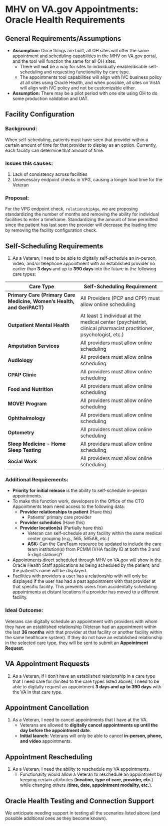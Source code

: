 # MHV on VA.gov Appointments: Oracle Health Requirements

## General Requirements/Assumptions

- **Assumption:** Once things are built, all OH sites will offer the same appointment and scheduling capabilities in the MHV on VA.gov portal, and the tool will function the same for all OH sites.
  - There will **not** be a way for sites to individually enable/disable self-scheduling and requesting functionality by care type.
  - The appointments tool capabilities will align with IVC business policy at all sites using Oracle Health, and when possible, all sites on VistA will align with IVC policy and not be customizable either.
- **Assumption:** There may be a pilot period with one site using OH to do some production validation and UAT.

## Facility Configuration

### Background:
When self-scheduling, patients must have seen that provider within a certain amount of time for that provider to display as an option. Currently, each facility can determine that amount of time.

### Issues this causes:
1. Lack of consistency across facilities
2. Unnecessary endpoint checks in VPG, causing a longer load time for the Veteran

### Proposal:
For the VPG endpoint check, `relationshipAge`, we are proposing standardizing the number of months and removing the ability for individual facilities to enter a timeframe. Standardizing the amount of time permitted since the patient has last seen the provider will decrease the loading time by removing the facility configuration check.

## Self-Scheduling Requirements

1. As a Veteran, I need to be able to digitally self-schedule an in-person, video, and/or telephone appointment with an established provider no earlier than **3 days** and up to **390 days** into the future in the following care types:

| Care Type | Self-Scheduling Requirement |
|-----------|-----------------------------|
| **Primary Care (Primary Care Medicine, Women’s Health, and GeriPACT)** | All Providers (PCP and CPP) must allow online scheduling |
| **Outpatient Mental Health** | At least 1 individual at the medical center (psychiatrist, clinical pharmacist practitioner, psychologist, etc.) |
| **Amputation Services** | All providers must allow online scheduling |
| **Audiology** | All providers must allow online scheduling |
| **CPAP Clinic** | All providers must allow online scheduling |
| **Food and Nutrition** | All providers must allow online scheduling |
| **MOVE! Program** | All providers must allow online scheduling |
| **Ophthalmology** | All providers must allow online scheduling |
| **Optometry** | All providers must allow online scheduling |
| **Sleep Medicine - Home Sleep Testing** | All providers must allow online scheduling |
| **Social Work** | All providers must allow online scheduling |

### Additional Requirements:

- **Priority for initial release** is the ability to self-schedule in-person appointments.
- To make this function work, developers in the Office of the CTO Appointments team need access to the following data:
  - **Provider relationships to patient** (Have this)
    - Patients' primary care provider
  - **Provider schedules** (Have this)
  - **Provider location(s)** (Partially have this)
    - Veteran can self-schedule at any facility within the same medical center grouping (e.g., 565, 565AB, etc.)
    - **ASK:** Can the CareTeam resource be updated to include the care team institution(s) from PCMM (VHA facility ID at both the 3 and 5-digit stations)?
- Appointments direct scheduled through MHV on VA.gov will show in the Oracle Health Staff applications as being scheduled by the patient, and the patient’s name will be displayed.
- Facilities with providers a user has a relationship with will only be displayed if the user has had a past appointment with that provider at that specific facility. This prevents users from accidentally scheduling appointments at distant locations if a provider has moved to a different facility.

### Ideal Outcome:
Veterans can digitally schedule an appointment with providers with whom they have an established relationship (Veteran had an appointment within the last **36 months** with that provider at that facility or another facility within the same healthcare system). If they do not have an established relationship in the selected care type, they will be sent to submit an **Appointment Request**.

## VA Appointment Requests

1. As a Veteran, if I don’t have an established relationship in a care type that I need care for (limited to the care types listed above), I need to be able to digitally request an appointment **3 days and up to 390 days** with the VA in that care type.

## Appointment Cancellation

1. As a Veteran, I need to cancel appointments that I have at the VA.
   - Veterans are allowed to **digitally cancel appointments up until the day before the appointment date**.
   - **Initial launch:** Veterans will only be able to cancel **in-person, phone, and video** appointments.

## Appointment Rescheduling

1. As a Veteran, I need the ability to reschedule my VA appointments.
   - Functionality would allow a Veteran to reschedule an appointment by keeping certain attributes (**location, type of care, provider, etc.**) while changing others (**time, date, appointment modality, etc.**).

## Oracle Health Testing and Connection Support

We anticipate needing support in testing all the scenarios listed above (and possible additional ones as they become known).

